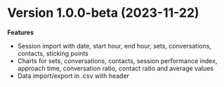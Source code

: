 # Version 1.0.0-beta (2023-11-22)

**Features**
- Session import with date, start hour, end hour, sets, conversations, contacts, sticking points
- Charts for sets, conversations, contacts, session performance index, approach time, conversation ratio, contact ratio and average values
- Data import/export in .csv with header